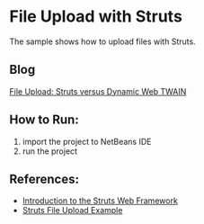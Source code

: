 File Upload with Struts
===============================================================

The sample shows how to upload files with Struts. 

Blog
-----------
[File Upload: Struts versus Dynamic Web TWAIN][1]

How to Run:
-----------
1. import the project to NetBeans IDE
2. run the project

References:
-----------
* [Introduction to the Struts Web Framework][2]
* [Struts File Upload Example][3]

[1]:http://www.codepool.biz/struts/file-upload-struts-versus-dynamic-web-twain.html
[2]:https://netbeans.org/kb/docs/web/quickstart-webapps-struts.html
[3]:http://www.mkyong.com/struts/struts-file-upload-example/
